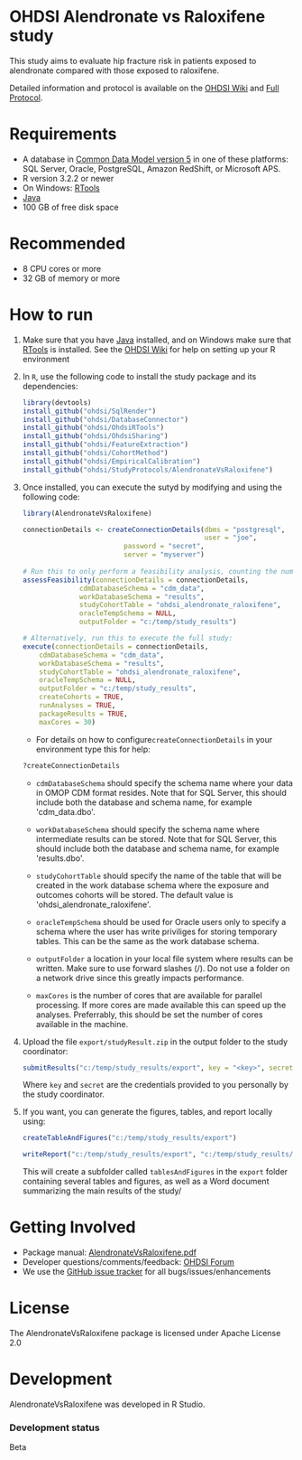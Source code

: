 OHDSI Alendronate vs Raloxifene study
=============================================

This study aims to evaluate hip fracture risk in patients exposed to alendronate compared with those exposed to raloxifene.

Detailed information and protocol is available on the [OHDSI Wiki](http://www.ohdsi.org/web/wiki/doku.php?id=research:bisphosphonates_and_hip_fracture) and [Full Protocol](https://docs.google.com/document/d/1ldRAh45uUWs7pzKThBx7KhWaSpkYcD7T-QG0phbxDys/edit?usp=sharing).

Requirements
============

- A database in [Common Data Model version 5](https://github.com/OHDSI/CommonDataModel) in one of these platforms: SQL Server, Oracle, PostgreSQL, Amazon RedShift, or Microsoft APS.
- R version 3.2.2 or newer
- On Windows: [RTools](http://cran.r-project.org/bin/windows/Rtools/)
- [Java](http://java.com)
- 100 GB of free disk space

Recommended
===========

- 8 CPU cores or more
- 32 GB of memory or more

How to run
==========
1. Make sure that you have [Java](http://java.com) installed, and on Windows make sure that [RTools](http://cran.r-project.org/bin/windows/Rtools/) is installed. See the [OHDSI Wiki](http://www.ohdsi.org/web/wiki/doku.php?id=documentation:r_setup) for help on setting up your R environment

3. In `R`, use the following code to install the study package and its dependencies:
	```r
	library(devtools)
	install_github("ohdsi/SqlRender")
	install_github("ohdsi/DatabaseConnector")
	install_github("ohdsi/OhdsiRTools")
	install_github("ohdsi/OhdsiSharing")
	install_github("ohdsi/FeatureExtraction")
	install_github("ohdsi/CohortMethod")
	install_github("ohdsi/EmpiricalCalibration")
	install_github("ohdsi/StudyProtocols/AlendronateVsRaloxifene")
	```
4. Once installed, you can execute the sutyd by modifying and using the following code:

	```r
	library(AlendronateVsRaloxifene)

	connectionDetails <- createConnectionDetails(dbms = "postgresql",
	                                             user = "joe",
						     password = "secret",
						     server = "myserver")
						     
	# Run this to only perform a feasibility analysis, counting the number of subjects per cohort:
	assessFeasibility(connectionDetails = connectionDetails,
                  cdmDatabaseSchema = "cdm_data",
                  workDatabaseSchema = "results",
                  studyCohortTable = "ohdsi_alendronate_raloxifene",
                  oracleTempSchema = NULL,
                  outputFolder = "c:/temp/study_results")

	# Alternatively, run this to execute the full study:
	execute(connectionDetails = connectionDetails,
		cdmDatabaseSchema = "cdm_data",
		workDatabaseSchema = "results",
		studyCohortTable = "ohdsi_alendronate_raloxifene",
		oracleTempSchema = NULL,
		outputFolder = "c:/temp/study_results",
		createCohorts = TRUE,
		runAnalyses = TRUE,
		packageResults = TRUE,
		maxCores = 30)
	```

	* For details on how to configure```createConnectionDetails``` in your environment type this for help:
	```r
	?createConnectionDetails
	```

	* ```cdmDatabaseSchema``` should specify the schema name where your data in OMOP CDM format resides. Note that for SQL Server, this should include both the database and schema name, for example 'cdm_data.dbo'.
	
	* ```workDatabaseSchema``` should specify the schema name where intermediate results can be stored. Note that for SQL Server, this should include both the database and schema name, for example 'results.dbo'.
	
	* ```studyCohortTable``` should specify the name of the table that will be created in the work database schema where the exposure and outcomes cohorts will be stored. The default value is 'ohdsi_alendronate_raloxifene'.

	* ```oracleTempSchema``` should be used for Oracle users only to specify a schema where the user has write priviliges for storing temporary tables. This can be the same as the work database schema.
	
	* ```outputFolder``` a location in your local file system where results can be written. Make sure to use forward slashes (/). Do not use a folder on a network drive since this greatly impacts performance. 

	* ```maxCores``` is the number of cores that are available for parallel processing. If more cores are made available this can speed up the analyses. Preferrably, this should be set the number of cores available in the machine.
	
5. Upload the file ```export/studyResult.zip``` in the output folder to the study coordinator:
    ```r
    submitResults("c:/temp/study_results/export", key = "<key>", secret = "<secret>")
    ```
    Where ```key``` and ```secret``` are the credentials provided to you personally by the study coordinator.

6. If you want, you can generate the figures, tables, and report locally using:

    ```r
    createTableAndFigures("c:/temp/study_results/export")
    
    writeReport("c:/temp/study_results/export", "c:/temp/study_results/report.docx")
    ```
    This will create a subfolder called ```tablesAndFigures``` in the ```export``` folder containing several tables and figures, as well as a Word document summarizing the main results of the study/

Getting Involved
================
* Package manual: [AlendronateVsRaloxifene.pdf](https://raw.githubusercontent.com/OHDSI/StudyProtocol/AlendronateVsRaloxifene/master/extras/AlendronateVsRaloxifene.pdf)
* Developer questions/comments/feedback: <a href="http://forums.ohdsi.org/c/developers">OHDSI Forum</a>
* We use the <a href="../../issues">GitHub issue tracker</a> for all bugs/issues/enhancements


License
=======
The AlendronateVsRaloxifene package is licensed under Apache License 2.0

Development
===========
AlendronateVsRaloxifene was developed in R Studio.

### Development status

Beta
